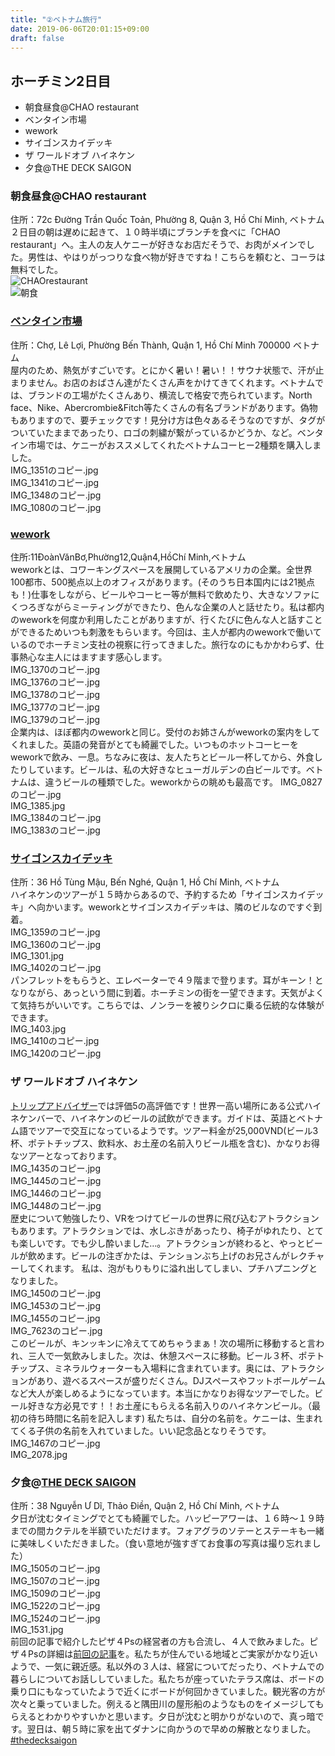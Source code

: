 ```yaml
---
title: "②ベトナム旅行"
date: 2019-06-06T20:01:15+09:00
draft: false
---
```


 
## ホーチミン2日目   
- 朝食昼食@CHAO restaurant   
- ベンタイン市場
- wework
- サイゴンスカイデッキ
- ザ ワールドオブ ハイネケン
- 夕食@THE DECK SAIGON    
### 朝食昼食@CHAO restaurant  
住所：72c Đường Trần Quốc Toản, Phường 8, Quận 3, Hồ Chí Minh, ベトナム   
２日目の朝は遅めに起きて、１０時半頃にブランチを食べに「CHAO restaurant」へ。主人の友人ケニーが好きなお店だそうで、お肉がメインでした。男性は、やはりがっつりな食べ物が好きですね！こちらを頼むと、コーラは無料でした。   
![CHAOrestaurant](/images/IMG_1332のコピー.jpg)   
![朝食](/images/IMG_1335のコピー.jpg)  

### [ベンタイン市場](http://www.chobenthanh.org.vn/)   
住所：Chợ, Lê Lợi, Phường Bến Thành, Quận 1, Hồ Chí Minh 700000 ベトナム    
屋内のため、熱気がすごいです。とにかく暑い！暑い！！サウナ状態で、汗が止まりません。お店のおばさん達がたくさん声をかけてきてくれます。ベトナムでは、ブランドの工場がたくさんあり、横流しで格安で売られています。North face、Nike、Abercrombie&Fitch等たくさんの有名ブランドがあります。偽物もありますので、要チェックです！見分け方は色々あるそうなのですが、タグがついていたままであったり、ロゴの刺繍が繋がっているかどうか、など。ベンタイン市場では、ケニーがおススメしてくれたベトナムコーヒー2種類を購入しました。   
IMG_1351のコピー.jpg     
IMG_1341のコピー.jpg     
IMG_1348のコピー.jpg       
IMG_1080のコピー.jpg     

### [wework](https://www.wework.com/ja-JP)   
住所:11ĐoànVănBơ,Phường12,Quận4,HồChí Minh,ベトナム   
weworkとは、コワーキングスペースを展開しているアメリカの企業。全世界100都市、500拠点以上のオフィスがあります。(そのうち日本国内には21拠点も！)仕事をしながら、ビールやコーヒー等が無料で飲めたり、大きなソファにくつろぎながらミーティングができたり、色んな企業の人と話せたり。私は都内のweworkを何度か利用したことがありますが、行くたびに色んな人と話すことができるためいつも刺激をもらいます。今回は、主人が都内のweworkで働いているのでホーチミン支社の視察に行ってきました。旅行なのにもかかわらず、仕事熱心な主人にはますます感心します。   
IMG_1370のコピー.jpg     
IMG_1376のコピー.jpg       
IMG_1378のコピー.jpg     
IMG_1377のコピー.jpg      
IMG_1379のコピー.jpg    
企業内は、ほぼ都内のweworkと同じ。受付のお姉さんがweworkの案内をしてくれました。英語の発音がとても綺麗でした。いつものホットコーヒーをweworkで飲み、一息。ちなみに夜は、友人たちとビール一杯してから、外食したりしています。ビールは、私の大好きなヒューガルデンの白ビールです。ベトナムは、違うビールの種類でした。weworkからの眺めも最高です。
IMG_0827のコピー.jpg    
IMG_1385.jpg   
IMG_1384のコピー.jpg   
IMG_1383のコピー.jpg   

### [サイゴンスカイデッキ](http://www.bitexcofinancialtower.com/?page_id=1420)   
住所：36 Hồ Tùng Mậu, Bến Nghé, Quận 1, Hồ Chí Minh, ベトナム   
ハイネケンのツアーが１５時からあるので、予約するため「サイゴンスカイデッキ」へ向かいます。weworkとサイゴンスカイデッキは、隣のビルなのですぐ到着。   
IMG_1359のコピー.jpg   
IMG_1360のコピー.jpg      
IMG_1301.jpg       
IMG_1402のコピー.jpg    
パンフレットをもらうと、エレベーターで４９階まで登ります。耳がキーン！となりながら、あっという間に到着。ホーチミンの街を一望できます。天気がよくて気持ちがいいです。こちらでは、ノンラーを被りシクロに乗る伝統的な体験ができます。     
IMG_1403.jpg    
IMG_1410のコピー.jpg       
IMG_1420のコピー.jpg    

### ザ ワールドオブ ハイネケン
[トリップアドバイザー](https://www.tripadvisor.jp/Attraction_Review-g293925-d13162287-Reviews-The_World_of_Heineken-Ho_Chi_Minh_City.html)では評価5の高評価です！世界一高い場所にある公式ハイネケンバーで、ハイネケンのビールの試飲ができます。ガイドは、英語とベトナム語でツアーで交互になっているようです。ツアー料金が25,000VND(ビール3杯、ポテトチップス、飲料水、お土産の名前入りビール瓶を含む)、かなりお得なツアーとなっております。   
IMG_1435のコピー.jpg     
IMG_1445のコピー.jpg      
IMG_1446のコピー.jpg   
IMG_1448のコピー.jpg      
歴史について勉強したり、VRをつけてビールの世界に飛び込むアトラクションもあります。アトラクションでは、水しぶきがあったり、椅子がゆれたり、とても楽しいです。でも少し酔いました…。アトラクションが終わると、やっとビールが飲めます。ビールの注ぎかたは、テンションぶち上げのお兄さんがレクチャーしてくれます。
私は、泡がもりもりに溢れ出してしまい、プチハプニングとなりました。   
IMG_1450のコピー.jpg    
IMG_1453のコピー.jpg     
IMG_1455のコピー.jpg      
IMG_7623のコピー.jpg       
このビールが、キンッキンに冷えててめちゃうまぁ！次の場所に移動すると言われ、三人で一気飲みしました。次は、休憩スペースに移動。ビール３杯、ポテトチップス、ミネラルウォーターも入場料に含まれています。奥には、アトラクションがあり、遊べるスペースが盛りだくさん。DJスペースやフットボールゲームなど大人が楽しめるようになっています。本当にかなりお得なツアーでした。ビール好きな方必見です！！お土産にもらえる名前入りのハイネケンビール。（最初の待ち時間に名前を記入します) 私たちは、自分の名前を。ケニーは、生まれてくる子供の名前を入れていました。いい記念品となりそうです。   
IMG_1467のコピー.jpg      
IMG_2078.jpg    

### 夕食@[THE DECK SAIGON](https://www.thedecksaigon.com/)   
住所：38 Nguyễn Ư Dĩ, Thảo Điền, Quận 2, Hồ Chí Minh, ベトナム      
夕日が沈むタイミングでとても綺麗でした。ハッピーアワーは、１６時〜１９時までの間カクテルを半額でいただけます。フォアグラのソテーとステーキも一緒に美味しくいただきました。（食い意地が強すぎてお食事の写真は撮り忘れました）     
IMG_1505のコピー.jpg      
IMG_1507のコピー.jpg       
IMG_1509のコピー.jpg      
IMG_1522のコピー.jpg       
IMG_1524のコピー.jpg       
IMG_1531.jpg      
前回の記事で紹介したピザ４Psの経営者の方も合流し、４人で飲みました。ピザ４Psの詳細は[前回の記事](★前回の記事のurlを貼る)を。私たちが住んでいる地域とご実家がかなり近いようで、一気に親近感。私以外の３人は、経営についてだったり、ベトナムでの暮らしについてお話ししていました。私たちが座っていたテラス席は、ボードの乗り口にもなっていたようで近くにボードが何回かきていました。観光客の方が次々と乗っていました。例えると隅田川の屋形船のようなものをイメージしてもらえるとわかりやすいかと思います。夕日が沈むと明かりがないので、真っ暗です。翌日は、朝５時に家を出てダナンに向かうので早めの解散となりました。
[#thedecksaigon](https://www.instagram.com/p/BymJAMjnGnL/?igshid=1my85uxvf6hz7)

